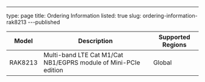 ---
type: page
title: Ordering Information
listed: true
slug: ordering-information-rak8213
---published

| **Model** | **Description** | **Supported Regions** | 
| ---- | ---- | ---- | 
| RAK8213 | Multi-band LTE Cat M1/Cat NB1/EGPRS module of Mini-PCIe edition | Global | 


